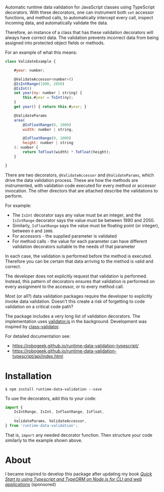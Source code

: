 
Automatic runtime data validation for JavaScript classes using TypeScript decorators.  With these decorators, one can instrument both `set` accessor functions, and method calls, to automatically intercept every call, inspect incoming data, and automatically validate the data.

Therefore, an instance of a class that has these validation decorators will always have correct data.  The validation prevents incorrect data from being assigned into protected object fields or methods.

For an example of what this means:

```js
class ValidateExample {

    #year: number;

    @ValidateAccessor<number>()
    @IsIntRange(1990, 2050)
    @IsInt()
    set year(ny: number | string) {
        this.#year = ToInt(ny);
    }
    get year() { return this.#year; }

    @ValidateParams
    area(
        @IsFloatRange(0, 1000)
        width: number | string,

        @IsFloatRange(0, 1000)
        height: number | string
    ): number {
        return ToFloat(width) * ToFloat(height);
    }

}
```

There are two decorators, `@ValidateAccessor` and `@ValidateParams`, which drive the data validation process.  These are how the methods are instrumented, with validation code executed for every method or accessor invocation.  The other directors that are attached describe the validations to perform.

For example:

* The `IsInt` decorator says any value must be an integer, and the `IsIntRange` decorator says the value must be between 1990 and 2050.
* Similarly, `IsFloatRange` says the value must be floating point (or integer), between `0` and `1000`.
* For accessors - the supplied parameter is validated
* For method calls - the value for each parameter can have different validation decorators suitable to the needs of that parameter

In each case, the validation is performed before the method is executed.  Therefore you can be certain that data arriving to the method is valid and correct.

The developer does not explicitly request that validation is performed.  Instead, this pattern of decorators ensures that validation is performed on every assignment to the accessor, or to every method call.

Most (or all?) data validation packages require the developer to explicitly invoke data validation.  Doesn't this create a risk of forgetting to code validation on a critical code path?

The package includes a very long list of validation decorators.  The implementation uses [validator.js](https://www.npmjs.com/package/validator) in the background.  Development was inspired by [class-validator](https://www.npmjs.com/package/class-validator).

For detailed documentation see:

* https://robogeek.github.io/runtime-data-validation-typescript/
* https://robogeek.github.io/runtime-data-validation-typescript/api/index.html

# Installation

```
$ npm install runtime-data-validation --save
```

To use the decorators, add this to your code:

```js
import {
    IsIntRange, IsInt, IsFloatRange, IsFloat,
    ...
    ValidateParams, ValidateAccessor,
} from 'runtime-data-validation';
```

That is, `import` any needed decorator function.  Then structure your code similarly to the example shown above.

# About

I became inspired to develop this package after updating my book [_Quick Start to using Typescript and TypeORM on Node.js for CLI and web applications_](https://amzn.to/35bSWMA) (sponsored)

